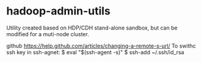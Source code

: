 # hadoop-admin-utils
Utility created based on HDP/CDH stand-alone sandbox, but can be modified for a muti-node cluster.

github
https://help.github.com/articles/changing-a-remote-s-url/
To swithc ssh key in ssh-agnet:
$ eval "$(ssh-agent -s)"
$ ssh-add ~/.ssh/id_rsa

